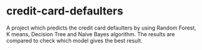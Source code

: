 # credit-card-defaulters
A project which predicts the credit card defaulters by using Random Forest, K means, Decision Tree and Naive Bayes algorithm.
The results are compared to check which model gives the best result.

